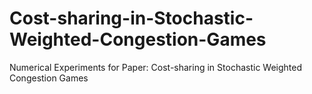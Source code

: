 # Cost-sharing-in-Stochastic-Weighted-Congestion-Games
Numerical Experiments for Paper: Cost-sharing in Stochastic Weighted Congestion Games
